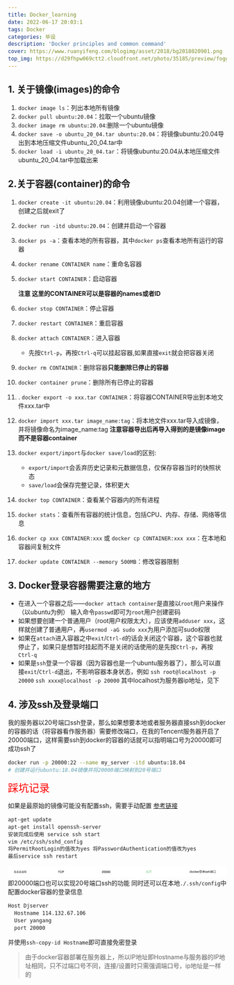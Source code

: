 ```yaml
---
title: Docker_learning
date: 2022-06-17 20:03:1
tags: Docker
categories: 毕设
description: 'Docker principles and common command'
cover: https://www.ruanyifeng.com/blogimg/asset/2018/bg2018020901.png
top_img: https://d29fhpw069ctt2.cloudfront.net/photo/35185/preview/foggy-read_npreviews_414c.jpg
---
```

## 1. 关于镜像(images)的命令
1. `docker image ls`：列出本地所有镜像
2. `docker pull ubuntu:20.04`：拉取一个ubuntu镜像
3. `docker image rm ubuntu:20.04`:删除一个ubuntu镜像
4. `docker save -o ubuntu_20_04.tar ubuntu:20.04`：将镜像ubuntu:20.04导出到本地压缩文件ubuntu_20_04.tar中
5. `docker load -i ubuntu_20_04.tar`：将镜像ubuntu:20.04从本地压缩文件ubuntu_20_04.tar中加载出来

## 2.关于容器(container)的命令
1. `docker create -it ubuntu:20.04`：利用镜像ubuntu:20.04创建一个容器，创建之后就exit了
2. `docker run -itd ubuntu:20.04`：创建并启动一个容器
3. `docker ps -a`：查看本地的所有容器，其中`docker ps`查看本地所有运行的容器
4. `docker rename CONTAINER name`：重命名容器
5. `docker start CONTAINER`：启动容器
   
    **注意 这里的CONTAINER可以是容器的names或者ID**

6. `docker stop CONTAINER`：停止容器
7. `docker restart CONTAINER`：重启容器
8. `docker attach CONTAINER`：进入容器
   + 先按`Ctrl-p`，再按`Ctrl-q`可以挂起容器,如果直接`exit`就会把容器关闭
9. `docker rm CONTAINER`：删除容器**只能删除已停止的容器**
10.  `docker container prune`：删除所有已停止的容器
11.  .  `docker export -o xxx.tar CONTAINER`：将容器CONTAINER导出到本地文件xxx.tar中
12. `docker import xxx.tar image_name:tag`：将本地文件xxx.tar导入成镜像，并将镜像命名为image_name:tag
    **注意容器导出后再导入得到的是镜像image而不是容器container**
13. `docker export/import`与`docker save/load`的区别:
    + `export/import`会丢弃历史记录和元数据信息，仅保存容器当时的快照状态
    + `save/load`会保存完整记录，体积更大
14. `docker top CONTAINER`：查看某个容器内的所有进程
15. `docker stats`：查看所有容器的统计信息，包括CPU、内存、存储、网络等信息
16. `docker cp xxx CONTAINER:xxx` 或 `docker cp CONTAINER:xxx xxx`：在本地和容器间复制文件
17. `docker update CONTAINER --memory 500MB`：修改容器限制

## 3. Docker登录容器需要注意的地方

+ 在进入一个容器之后——`docker attach container`是直接以`root`用户来操作（以ubuntu为例）
输入命令`passwd`即可为`root`用户创建密码
+ 如果想要创建一个普通用户（root用户权限太大），应该使用`adduser xxx`，这样就创建了普通用户，再`usermod -aG sudo xxx`为用户添加可sudo权限
+ 如果在`attach`进入容器之中`exit`/`Ctrl-d`的话会关闭这个容器，这个容器也就停止了，如果只是想暂时挂起而不是关闭的话使用的是先按`Ctrl-p`，再按`Ctrl-q`
+ 如果是`ssh`登录一个容器（因为容器也是一个ubuntu服务器了），那么可以直接`exit`/`Ctrl-d`退出，不影响容器本身状态，例如
  `ssh root@localhost -p 20000`
  `ssh xxxx@localhost -p 20000`
  其中localhost为服务器ip地址，见下

## 4. 涉及ssh及登录端口
我的服务器以20号端口ssh登录，那么如果想要本地或者服务器直接ssh到docker的容器的话（将容器看作服务器）需要修改端口，在我的Tencent服务器开启了20000端口，这样需要ssh到docker的容器的话就可以指明端口号为20000即可成功ssh了
``` bash
docker run -p 20000:22 --name my_server -itd ubuntu:18.04 
# 创建并运行ubuntu:18.04镜像并将20000端口映射到20号端口
```
<font color="red" size=5>
踩坑记录
</font>

如果是最原始的镜像可能没有配置ssh，需要手动配置
[参考链接](https://blog.csdn.net/weixin_43590796/article/details/109666934?utm_medium=distribute.pc_relevant.none-task-blog-2~default~baidujs_baidulandingword~default-0-109666934-blog-122604934.pc_relevant_paycolumn_v3&spm=1001.2101.3001.4242.1&utm_relevant_index=3)
```bash
apt-get update 
apt-get install openssh-server
安装完成后使用 service ssh start 
vim /etc/ssh/sshd_config 
将PermitRootLogin的值改为yes 将PasswordAuthentication的值改为yes
最后service ssh restart
```

![我开启的20000端口](./docker_learning/docker端口截图.png)
即20000端口也可以实现20号端口ssh的功能
同时还可以在本地`./.ssh/config`中配置docker容器的登录信息
``` bash
Host Djserver
  Hostname 114.132.67.106
  User yangang
  port 20000
```
并使用`ssh-copy-id Hostname`即可直接免密登录
> 由于docker容器部署在服务器上，所以IP地址即Hostname与服务器的IP地址相同，只不过端口号不同，连接/设置时只需强调端口号，ip地址是一样的
